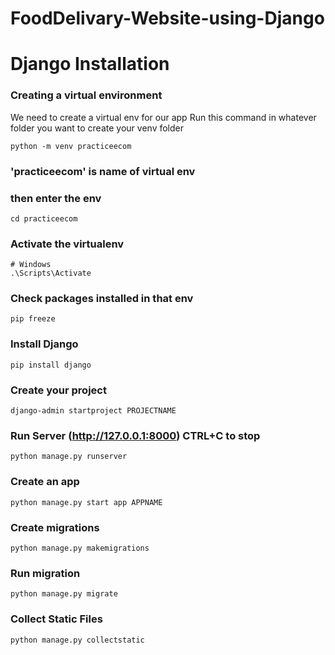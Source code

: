 # FoodDelivary-Website-using-Django
# Django Installation

### Creating a virtual environment

We need to create a virtual env for our app 
Run this command in whatever folder you want to create your venv folder

```
python -m venv practiceecom 
```
### 'practiceecom' is name of virtual env

### then enter the env
```
cd practiceecom
```


### Activate the virtualenv


```
# Windows
.\Scripts\Activate
```
### Check packages installed in that env

```
pip freeze
```

### Install Django

```
pip install django
```

### Create your project

```
django-admin startproject PROJECTNAME
```

### Run Server (http://127.0.0.1:8000) CTRL+C to stop

```
python manage.py runserver
```

### Create an app
```
python manage.py start app APPNAME
```

### Create migrations
```
python manage.py makemigrations
```

### Run migration
```
python manage.py migrate
```

### Collect Static Files
```
python manage.py collectstatic
```
